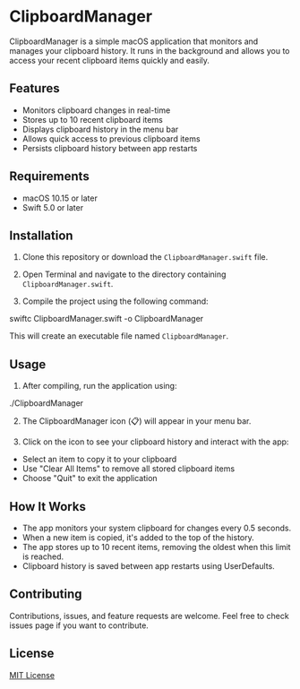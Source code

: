 # ClipboardManager

ClipboardManager is a simple macOS application that monitors and manages your clipboard history. It runs in the background and allows you to access your recent clipboard items quickly and easily.

## Features

- Monitors clipboard changes in real-time
- Stores up to 10 recent clipboard items
- Displays clipboard history in the menu bar
- Allows quick access to previous clipboard items
- Persists clipboard history between app restarts

## Requirements

- macOS 10.15 or later
- Swift 5.0 or later

## Installation

1. Clone this repository or download the `ClipboardManager.swift` file.

2. Open Terminal and navigate to the directory containing `ClipboardManager.swift`.

3. Compile the project using the following command:

swiftc ClipboardManager.swift -o ClipboardManager


This will create an executable file named `ClipboardManager`.

## Usage

1. After compiling, run the application using:

./ClipboardManager


2. The ClipboardManager icon (📋) will appear in your menu bar.

3. Click on the icon to see your clipboard history and interact with the app:
- Select an item to copy it to your clipboard
- Use "Clear All Items" to remove all stored clipboard items
- Choose "Quit" to exit the application

## How It Works

- The app monitors your system clipboard for changes every 0.5 seconds.
- When a new item is copied, it's added to the top of the history.
- The app stores up to 10 recent items, removing the oldest when this limit is reached.
- Clipboard history is saved between app restarts using UserDefaults.

## Contributing

Contributions, issues, and feature requests are welcome. Feel free to check issues page if you want to contribute.

## License

[MIT License](https://opensource.org/licenses/MIT)
